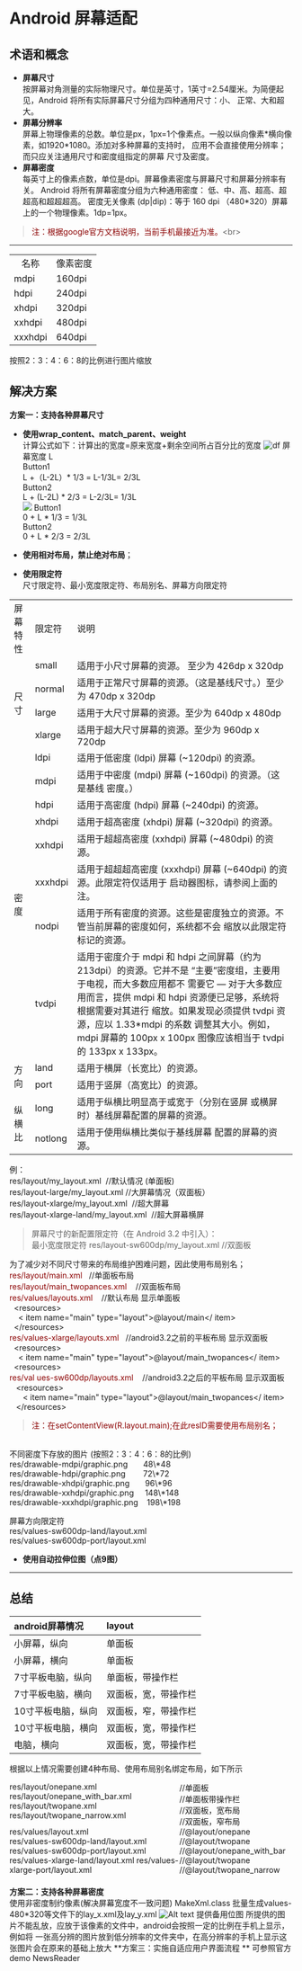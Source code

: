 # Android 屏幕适配 #
## 术语和概念 ##
- **屏幕尺寸** <br/>
按屏幕对角测量的实际物理尺寸。单位是英寸，1英寸=2.54厘米。为简便起见，Android 将所有实际屏幕尺寸分组为四种通用尺寸：小、 正常、大和超大。
- **屏幕分辨率** <br/>
屏幕上物理像素的总数。单位是px，1px=1个像素点。一般以纵向像素*横向像素，如1920\*1080。添加对多种屏幕的支持时， 应用不会直接使用分辨率；而只应关注通用尺寸和密度组指定的屏幕 尺寸及密度。
- **屏幕密度** <br/>
每英寸上的像素点数，单位是dpi。屏幕像素密度与屏幕尺寸和屏幕分辨率有关。
Android 将所有屏幕密度分组为六种通用密度： 低、中、高、超高、超超高和超超超高。
密度无关像素 (dp|dip)：等于 160 dpi （480\*320）屏幕上的一个物理像素。1dp=1px。<br/>
><font color=#8B0000 >注：根据google官方文档说明，当前手机最接近为准。</font><br\>

----------
<table width=400 align="center" >
<tr><td align="center">名称</td><td align="center">像素密度</td></tr>
<tr><td>mdpi</td><td>160dpi</td></tr>
<tr><td>hdpi</td><td>240dpi</td></tr>
<tr><td>xhdpi</td><td>320dpi</td></tr>
<tr><td>xxhdpi</td><td>480dpi</td></tr>
<tr><td>xxxhdpi</td><td>640dpi</td></tr>
</table>
按照2：3：4：6：8的比例进行图片缩放

## 解决方案 ##
**方案一：支持各种屏幕尺寸**<br/>

- **使用wrap\_content、match\_parent、weight**<br/>
 计算公式如下：计算出的宽度=原来宽度+剩余空间所占百分比的宽度
![df](http://i.imgur.com/Y2wLUB1.png)
屏幕宽度 L<br/>
Button1 <br/>
 L +（L-2L）* 1/3 = L-1/3L= 2/3L   <br/>
Button2<br/>
 L + (L-2L) * 2/3 = L-2/3L= 1/3L   <br/>
![](http://i.imgur.com/0gG3anf.png)
Button1<br/>
 0 + L * 1/3 = 1/3L <br/>
Button2<br/>
 0 + L * 2/3 = 2/3L <br/>

- **使用相对布局，禁止绝对布局**；
- **使用限定符**<br/>尺寸限定符、最小宽度限定符、布局别名、屏幕方向限定符 
<table width=100%>
<tr><td>屏幕特性</td><td>限定符</td><td>说明</td></tr>
<tr><td rowspan=4>尺寸</td><td>small</td><td>适用于小尺寸屏幕的资源。 至少为 426dp x 320dp</td></tr>
<tr><td>normal</td><td>适用于正常尺寸屏幕的资源。（这是基线尺寸。）至少为 470dp x 320dp</td></tr>
<tr><td>large</td><td>适用于大尺寸屏幕的资源。至少为 640dp x 480dp</td></tr>
<tr><td>xlarge</td><td>适用于超大尺寸屏幕的资源。至少为 960dp x 720dp</td></tr>
<tr><td rowspan=8>密度</td><td>ldpi</td><td>适用于低密度 (ldpi) 屏幕 (~120dpi) 的资源。</td></tr>
<tr><td>mdpi</td><td>适用于中密度 (mdpi) 屏幕 (~160dpi) 的资源。（这是基线 密度。）</td></tr>
<tr><td>hdpi</td><td>适用于高密度 (hdpi) 屏幕 (~240dpi) 的资源。</td></tr>
<tr><td>xhdpi</td><td>适用于超高密度 (xhdpi) 屏幕 (~320dpi) 的资源。</td></tr>
<tr><td>xxhdpi</td><td>适用于超超高密度 (xxhdpi) 屏幕 (~480dpi) 的资源。</td></tr>
<tr><td>xxxhdpi</td><td>适用于超超超高密度 (xxxhdpi) 屏幕 (~640dpi) 的资源。此限定符仅适用于 启动器图标，请参阅上面的注。</td></tr>
<tr><td>nodpi</td><td>适用于所有密度的资源。这些是密度独立的资源。不管当前屏幕的密度如何，系统都不会 缩放以此限定符标记的资源。</td></tr>
<tr><td>tvdpi</td><td>适用于密度介于 mdpi 和 hdpi 之间屏幕（约为 213dpi）的资源。它并不是 “主要”密度组，主要用于电视，而大多数应用都不 需要它 — 对于大多数应用而言，提供 mdpi 和 hdpi 资源便已足够，系统将根据需要对其进行 缩放。如果发现必须提供 tvdpi 资源，应以 1.33*mdpi 的系数 调整其大小。例如，mdpi 屏幕的 100px x 100px 图像应该相当于 tvdpi 的 133px x 133px。</td></tr>
<tr><td rowspan=2>方向</td><td>land</td><td>适用于横屏（长宽比）的资源。</td></tr>
<tr><td>port</td><td>适用于竖屏（高宽比）的资源。</td></tr>
<tr><td  rowspan=2>纵横比</td><td>long</td><td>适用于纵横比明显高于或宽于（分别在竖屏 或横屏时）基线屏幕配置的屏幕的资源。</td></tr>
<tr><td>notlong</td><td>适用于使用纵横比类似于基线屏幕 配置的屏幕的资源。</td></tr>
</table>

例：<br/>
res/layout/my\_layout.xml&nbsp;&nbsp;//默认情况 (单面板)<br/>
res/layout-large/my\_layout.xml&nbsp;//大屏幕情况（双面板）<br/>
res/layout-xlarge/my\_layout.xml &nbsp;//超大屏幕<br/>
res/layout-xlarge-land/my\_layout.xml &nbsp;//超大屏幕横屏<br/>

> 屏幕尺寸的新配置限定符（在 Android 3.2 中引入）：<br/>
最小宽度限定符  res/layout-sw600dp/my_layout.xml   //双面板

为了减少对不同尺寸带来的布局维护困难问题，因此使用布局别名；<br/>
<font color=#8B0000 >res/layout/main.xml</font> &nbsp;&nbsp;//单面板布局 <br/>
<font color=#8B0000 >res/layout/main_twopances.xml</font> &nbsp;&nbsp; //双面板布局<br/>
<font color=#8B0000 >res/values/layouts.xml</font> &nbsp;&nbsp; //默认布局   显示单面板<br/>
&nbsp;&nbsp;<resources\><br/>
    &nbsp;&nbsp; &nbsp;< item name="main" type="layout">@layout/main</ item><br/>
&nbsp;&nbsp;</resources\>                             
<font color=#8B0000 >res/values-xlarge/layouts.xml</font> &nbsp;&nbsp;//android3.2之前的平板布局 显示双面板         
&nbsp;&nbsp;<resources\><br/>
&nbsp;&nbsp;&nbsp;&nbsp;< item name="main" type="layout">@layout/main_twopances</ item><br/>
&nbsp;&nbsp;<resources\>    
<font color=#8B0000 >res/val ues-sw600dp/layouts.xml</font> &nbsp;&nbsp; //android3.2之后的平板布局 显示双面板 <br/>
&nbsp;&nbsp; <resources\><br/>
  &nbsp;&nbsp; &nbsp;&nbsp; < item name="main" type="layout">@layout/main_twopances</ item><br/>
&nbsp;&nbsp; </resources\><br/>
> <font color=#8B0000 >注：在setContentView(R.layout.main);在此resID需要使用布局别名； </font>

<p><br/>
不同密度下存放的图片  (按照2：3：4：6：8的比例)<br/>
res/drawable-mdpi/graphic.png  &nbsp;&nbsp; &nbsp;&nbsp; 48\*48<br/> 
res/drawable-hdpi/graphic.png  &nbsp;&nbsp;&nbsp;&nbsp; &nbsp;&nbsp;72\*72<br/>
res/drawable-xhdpi/graphic.png &nbsp;&nbsp;&nbsp; &nbsp;&nbsp;96\*96<br/>
res/drawable-xxhdpi/graphic.png  &nbsp;&nbsp;&nbsp; 148\*148<br/>
res/drawable-xxxhdpi/graphic.png  &nbsp;&nbsp; 198\*198<br/>

屏幕方向限定符<br/>
res/values-sw600dp-land/layout.xml<br/>
res/values-sw600dp-port/layout.xml<br/>

- **使用自动拉伸位图（点9图）**

----------
## 总结 ##
|    android屏幕情况  |    layout |
|  :---------------  |  :------- |
|小屏幕，纵向       |单面板|
|小屏幕，横向       |单面板|
|7寸平板电脑，纵向   |单面板，带操作栏|
|7寸平板电脑，横向   |双面板，宽，带操作栏|
|10寸平板电脑，纵向  |双面板，窄，带操作栏|
|10寸平板电脑，横向  |双面板，宽，带操作栏|
|电脑，横向         |双面板，宽，带操作栏|
   
 
根据以上情况需要创建4种布局、使用布局别名绑定布局，如下所示
<div style="width:100%;"><div style="width:60%;min-width:250px;float:left"> res/layout/onepane.xml
res/layout/onepane_with_bar.xml
res/layout/twopane.xml 
res/layout/twopane_narrow.xml</div>
<div style="width:40%;float:left"> 
//单面板  <br/> 
//单面板带操作栏<br/> 
//双面板，宽布局<br/> 
 //双面板，窄布局</div>
 </div> 
<div style="width:100%;">
<div style="width:60%;float:left;"> 
 res/values/layout.xml <br/>
 res/values-sw600dp-land/layout.xml
 res/values-sw600dp-port/layout.xml 
 res/values-xlarge-land/layout.xml
 res/values-xlarge-port/layout.xml </div><div style="width:40%;float:left"> 
 //@layout/onepane   <br/>
 //@layout/twopane <br/>
 //@layout/onepane_with_bar <br/>
 //@layout/twopane <br/>
  //@layout/twopane_narrow</div>
  </div><br/>
   <div style="width:100%;height:20px;float:left" > </div>


--------------------------------------
# 
**方案二：支持各种屏幕密度**<br/>
使用非密度制约像素(解决屏幕宽度不一致问题)
MakeXml.class 批量生成values-480\*320等文件下的lay_x.xml及lay_y.xml
![Alt text](./clipboard.png)
提供备用位图
所提供的图片不能乱放，应放于该像素的文件中，android会按照一定的比例在手机上显示，例如将
一张高分辨的图片放到低分辨率的文件夹中，在高分辨率的手机上显示这张图片会在原来的基础上放大
**方案三：实施自适应用户界面流程 **
可参照官方demo   NewsReader  
